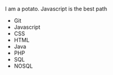I am a potato. Javascript is the best path
* Git
* Javascript
* CSS
* HTML
* Java
* PHP
* SQL
* NOSQL
